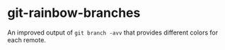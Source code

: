 # git-rainbow-branches

An improved output of `git branch -avv` that provides different colors for each remote.
